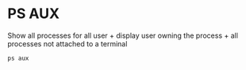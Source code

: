 
# PS AUX
Show all processes for all user + display user owning the process + all processes not attached to a terminal

```
ps aux
```
